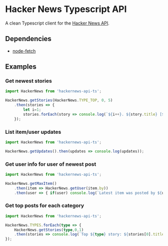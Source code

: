 # Hacker News Typescript API

A clean Typescript client for the [Hacker News API](https://github.com/HackerNews/API).

## Dependencies

* [node-fetch](https://www.npmjs.com/package/node-fetch)

## Examples

### Get newest stories

```typescript
import HackerNews from 'hackernews-api-ts';

HackerNews.getStories(HackerNews.TYPE_TOP, 0, 5)
    .then(stories => {
        let i=1;
        stories.forEach(story => console.log(`${i++}. ${story.title} [${story.score}] (${story.url})}`))
    });
```

### List item/user updates

```typescript
import HackerNews from 'hackernews-api-ts';

HackerNews.getUpdates().then(updates => console.log(updates));
```

### Get user info for user of newest post

```typescript
import HackerNews from 'hackernews-api-ts';

HackerNews.getMaxItem()
    .then(item => HackerNews.getUser(item.by))
    .then(user => { if(user) console.log(`Latest item was posted by ${user.id} [${user.karma}]`) });
```

### Get top posts for each category

```typescript
import HackerNews from 'hackernews-api-ts';

HackerNews.TYPES.forEach(type => {
    HackerNews.getStories(type,0,1)
    .then(stories => console.log(`Top ${type} story: ${stories[0].title}`));
});
```
